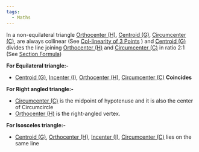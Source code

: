 ```yaml
---
tags:
  - Maths
---
```

In a non-equilateral triangle [Orthocenter (H)](Orthocenter%20(H).md), [Centroid (G)](Centroid%20(G).md), [Circumcenter (C)](Circumcenter%20(C).md), are always collinear (See [Col-linearity of 3 Points](Col-linearity%20of%203%20Points.md) ) and [Centroid (G)](Centroid%20(G).md) divides the line joining [Orthocenter (H)](Orthocenter%20(H).md) and [Circumcenter (C)](Circumcenter%20(C).md) in ratio 2:1 (See [Section Formula](../3D%20Geometry/Section%20Formula.md))

**For Equilateral triangle:-**

- [Centroid (G)](Centroid%20(G).md), [Incenter (I)](Incenter%20(I).md), [Orthocenter (H)](Orthocenter%20(H).md), [Circumcenter (C)](Circumcenter%20(C).md) **Coincides**

**For Right angled triangle:-** 

- [Circumcenter (C)](Circumcenter%20(C).md)  is the midpoint of hypotenuse and it is also the center of Circumcircle
- [Orthocenter (H)](Orthocenter%20(H).md)   is the right-angled vertex.

**For Isosceles triangle:-**
- [Centroid (G)](Centroid%20(G).md), [Orthocenter (H)](Orthocenter%20(H).md), [Incenter (I)](Incenter%20(I).md), [Circumcenter (C)](Circumcenter%20(C).md) lies on the same line
